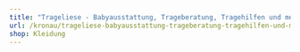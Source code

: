 ```yaml
---
title: "Trageliese - Babyausstattung, Trageberatung, Tragehilfen und mehr"
url: /kronau/trageliese-babyausstattung-trageberatung-tragehilfen-und-mehr/
shop: Kleidung
---
```

